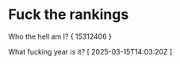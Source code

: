 # Fuck the rankings

Who the hell am I?
{ 15312406 }

What fucking year is it?
[ 2025-03-15T14:03:20Z ]
